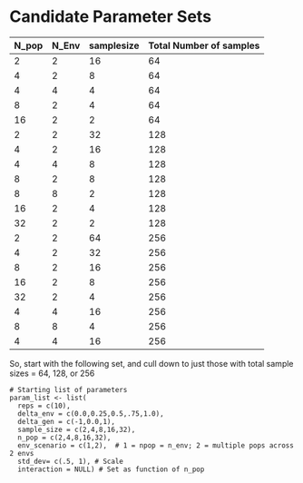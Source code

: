 # Candidate Parameter Sets

| N_pop | N_Env | samplesize | Total Number of samples |
| --- | --- | --- | --- | 
| 2 | 2 | 16 | 64 |
| 4 | 2 | 8 | 64 |
| 4 | 4 | 4 | 64 |
| 8 | 2 | 4 | 64 |
| 16| 2 | 2 | 64 |
| 2 | 2 | 32 | 128 |
| 4 | 2 | 16 | 128 |
| 4 | 4 | 8 | 128 |
| 8 | 2 | 8 | 128 |
| 8 | 8 | 2 | 128 |
| 16 | 2 | 4 | 128 |
| 32 | 2 | 2 | 128 |
| 2 | 2 | 64 | 256 |
| 4 | 2 | 32 | 256 |
| 8 | 2 | 16 | 256 |
| 16 | 2 | 8| 256 |
| 32 | 2 | 4 | 256 |
| 4 | 4 | 16 | 256 |
| 8 | 8 | 4 | 256 |
| 4 | 4 | 16 | 256 |


So, start with the following set, and cull down to just those with total sample sizes = 64, 128, or 256

```{param}
# Starting list of parameters
param_list <- list( 
  reps = c(10), 
  delta_env = c(0.0,0.25,0.5,.75,1.0), 
  delta_gen = c(-1,0.0,1),
  sample_size = c(2,4,8,16,32), 
  n_pop = c(2,4,8,16,32),
  env_scenario = c(1,2),  # 1 = npop = n_env; 2 = multiple pops across 2 envs
  std_dev= c(.5, 1), # Scale
  interaction = NULL) # Set as function of n_pop


```

